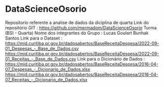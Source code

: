 # DataScienceOsorio
Repositorio referente a analise de dados da diciplina de quarta
Link do repositório GIT : https://github.com/mermadom/DataScienceOsorio
Turma (BSI - Quarta)
Nome dos integrantes do Grupo : Lucas Goulart Bunhak Santos
Link para o Dataset : https://mid.curitiba.pr.gov.br/dadosabertos/BaseReceitaDespesa/2022-09-01_Despesas_-_Base_de_Dados.csv 
https://mid.curitiba.pr.gov.br/dadosabertos/BaseReceitaDespesa/2022-09-01_Receitas_-_Base_de_Dados.csv
Link para o Dicionário de Dados : https://mid.curitiba.pr.gov.br/dadosabertos/BaseReceitaDespesa/2016-04-07_Despesas_-_Dicionario_de_Dados.xlsx
https://mid.curitiba.pr.gov.br/dadosabertos/BaseReceitaDespesa/2016-04-07_Receitas_-_Dicionario_de_Dados.xlsx
